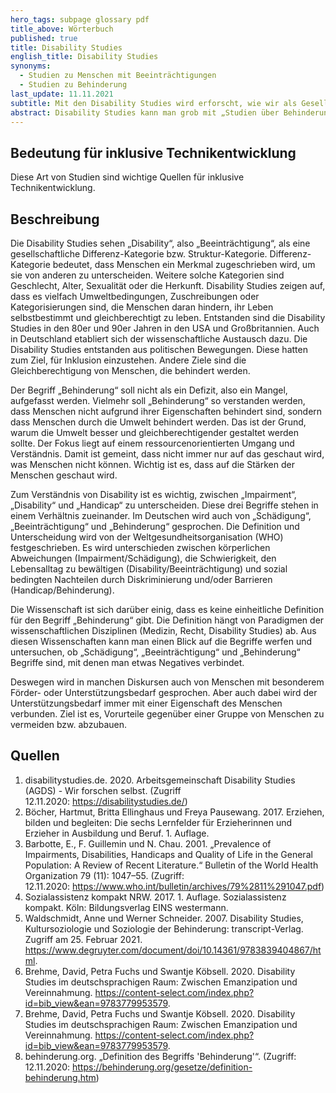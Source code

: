 ```yaml
---
hero_tags: subpage glossary pdf
title_above: Wörterbuch
published: true
title: Disability Studies
english_title: Disability Studies
synonyms:
  - Studien zu Menschen mit Beeinträchtigungen
  - Studien zu Behinderung
last_update: 11.11.2021
subtitle: Mit den Disability Studies wird erforscht, wie wir als Gesellschaft über Behinderung denken und wie wir Barrieren abbauen können, um Menschen mit Behinderungen ein gleichberechtigtes Leben zu ermöglichen
abstract: Disability Studies kann man grob mit „Studien über Behinderung“ übersetzen. Sie beschäftigen sich damit, wie eine Gesellschaft Behinderung wahrnimmt und versteht. Dabei werden die Erfahrungen von Menschen betrachtet, die eine Behinderung oder Beeinträchtigung haben. Man untersucht medizinische Aspekte, aber auch soziale, kulturelle, politische und historische Zusammenhänge. Ziel ist es, Barrieren abzubauen, damit Menschen mit einer Behinderung oder Beeinträchtigung leichter am gesellschaftlichen, kulturellen und wirtschaftlichen Leben teilnehmen können.
---
```


## Bedeutung für inklusive Technikentwicklung

Diese Art von Studien sind wichtige Quellen für inklusive Technikentwicklung.

## Beschreibung

Die Disability Studies sehen „Disability“, also „Beeinträchtigung“, als eine gesellschaftliche Differenz-Kategorie bzw. Struktur-Kategorie. Differenz-Kategorie bedeutet, dass Menschen ein Merkmal zugeschrieben wird, um sie von anderen zu unterscheiden. Weitere solche Kategorien sind Geschlecht, Alter, Sexualität oder die Herkunft. Disability Studies zeigen auf, dass es vielfach Umweltbedingungen, Zuschreibungen oder Kategorisierungen sind, die Menschen daran hindern, ihr Leben selbstbestimmt und gleichberechtigt zu leben. Entstanden sind die Disability Studies in den 80er und 90er Jahren in den USA und Großbritannien. Auch in Deutschland etabliert sich der wissenschaftliche Austausch dazu. Die Disability Studies entstanden aus politischen Bewegungen. Diese hatten zum Ziel, für Inklusion einzustehen. Andere Ziele sind die Gleichberechtigung von Menschen, die behindert werden.

Der Begriff „Behinderung“ soll nicht als ein Defizit, also ein Mangel, aufgefasst werden. Vielmehr soll „Behinderung“ so verstanden werden, dass Menschen nicht aufgrund ihrer Eigenschaften behindert sind, sondern dass Menschen durch die Umwelt behindert werden. Das ist der Grund, warum die Umwelt besser und gleichberechtigender gestaltet werden sollte. Der Fokus liegt auf einem ressourcenorientierten Umgang und Verständnis. Damit ist gemeint, dass nicht immer nur auf das geschaut wird, was Menschen nicht können. Wichtig ist es, dass auf die Stärken der Menschen geschaut wird.

Zum Verständnis von Disability ist es wichtig, zwischen „Impairment“, „Disability“ und „Handicap“ zu unterscheiden. Diese drei Begriffe stehen in einem Verhältnis zueinander. Im Deutschen wird auch von „Schädigung“, „Beeinträchtigung“ und „Behinderung“ gesprochen. Die Definition und Unterscheidung wird von der Weltgesundheitsorganisation (WHO) festgeschrieben. Es wird unterschieden zwischen körperlichen Abweichungen (Impairment/Schädigung), die Schwierigkeit, den Lebensalltag zu bewältigen (Disability/Beeinträchtigung) und sozial bedingten Nachteilen durch Diskriminierung und/oder Barrieren (Handicap/Behinderung).

Die Wissenschaft ist sich darüber einig, dass es keine einheitliche Definition für den Begriff „Behinderung“ gibt. Die Definition hängt von Paradigmen der wissenschaftlichen Disziplinen (Medizin, Recht, Disability Studies) ab. Aus diesen Wissenschaften kann man einen Blick auf die Begriffe werfen und untersuchen, ob „Schädigung“, „Beeinträchtigung“ und „Behinderung“ Begriffe sind, mit denen man etwas Negatives verbindet.

Deswegen wird in manchen Diskursen auch von Menschen mit besonderem Förder- oder Unterstützungsbedarf gesprochen. Aber auch dabei wird der Unterstützungsbedarf immer mit einer Eigenschaft des Menschen verbunden. Ziel ist es, Vorurteile gegenüber einer Gruppe von Menschen zu vermeiden bzw. abzubauen.

## Quellen

1. disabilitystudies.de. 2020. Arbeitsgemeinschaft Disability Studies (AGDS) - Wir forschen selbst. (Zugriff 12.11.2020: https://disabilitystudies.de/)
2. Böcher, Hartmut, Britta Ellinghaus und Freya Pausewang. 2017. Erziehen, bilden und begleiten: Die sechs Lernfelder für Erzieherinnen und Erzieher in Ausbildung und Beruf. 1. Auflage.
3. Barbotte, E., F. Guillemin und N. Chau. 2001. „Prevalence of Impairments, Disabilities, Handicaps and Quality of Life in the General Population: A Review of Recent Literature.“ Bulletin of the World Health Organization 79 (11): 1047–55. (Zugriff: 12.11.2020: https://www.who.int/bulletin/archives/79%2811%291047.pdf)
4. Sozialassistenz kompakt NRW. 2017. 1. Auflage. Sozialassistenz kompakt. Köln: Bildungsverlag EINS westermann.
5. Waldschmidt, Anne und Werner Schneider. 2007. Disability Studies, Kultursoziologie und Soziologie der Behinderung: transcript-Verlag. Zugriff am 25. Februar 2021. https://www.degruyter.com/document/doi/10.14361/9783839404867/html.
6. Brehme, David, Petra Fuchs und Swantje Köbsell. 2020. Disability Studies im deutschsprachigen Raum: Zwischen Emanzipation und Vereinnahmung. https://content-select.com/index.php?id=bib_view&ean=9783779953579.
7. Brehme, David, Petra Fuchs und Swantje Köbsell. 2020. Disability Studies im deutschsprachigen Raum: Zwischen Emanzipation und Vereinnahmung. https://content-select.com/index.php?id=bib_view&ean=9783779953579.
8. behinderung.org. „Definition des Begriffs 'Behinderung'“. (Zugriff: 12.11.2020: https://behinderung.org/gesetze/definition-behinderung.htm)
